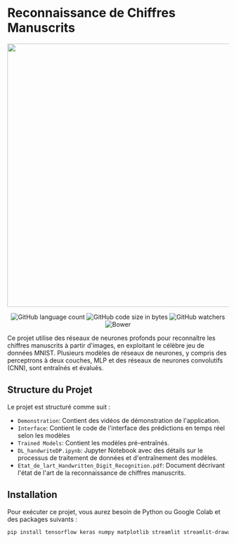 # Reconnaissance de Chiffres Manuscrits

<p align="center"><a href="https:/laravel.com" target="_blanc"><img src="https://miro.medium.com/v2/resize:fit:1100/format:webp/1*cQePQw-v3lC7QpZq9LdbKg.png" width="600"></a></p>
<p align="center"> 
<img alt="GitHub language count" src="https://img.shields.io/github/languages/count/charlesbchv/handwrittenRecongnition">
<img alt="GitHub code size in bytes" src="https://img.shields.io/github/languages/code-size/charlesbchv/handwrittenRecongnition">
<img alt="GitHub watchers" src="https://img.shields.io/github/watchers/charlesbchv/handwrittenRecongnition">
<img alt="Bower" src="https://img.shields.io/bower/l/space">
</p>


Ce projet utilise des réseaux de neurones profonds pour reconnaître les chiffres manuscrits à partir d'images, en exploitant le célèbre jeu de données MNIST. Plusieurs modèles de réseaux de neurones, y compris des perceptrons à deux couches, MLP et des réseaux de neurones convolutifs (CNN), sont entraînés et évalués.

## Structure du Projet

Le projet est structuré comme suit :
- `Demonstration`: Contient des vidéos de démonstration de l'application.
- `Interface`: Contient le code de l'interface des prédictions en temps réel selon les modèles
- `Trained Models`: Contient les modèles pré-entraînés.
- `DL_handwriteDP.ipynb`: Jupyter Notebook avec des détails sur le processus de traitement de données et d'entraînement des modèles.
- `Etat_de_lart_Handwritten_Digit_Recognition.pdf`: Document décrivant l'état de l'art de la reconnaissance de chiffres manuscrits.

## Installation

Pour exécuter ce projet, vous aurez besoin de Python ou Google Colab et des packages suivants :

```bash
pip install tensorflow keras numpy matplotlib streamlit streamlit-drawable-canvas
